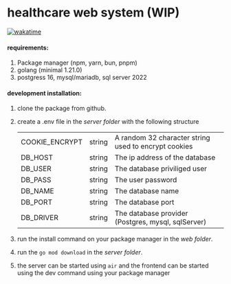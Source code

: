 # healthcare web system (WIP)

[![wakatime](https://wakatime.com/badge/user/81fc6a55-00e9-44a0-af36-d8740dfd90ce/project/018c21ae-4195-4196-860e-94f4ef5ad6a8.svg)](https://wakatime.com/badge/user/81fc6a55-00e9-44a0-af36-d8740dfd90ce/project/018c21ae-4195-4196-860e-94f4ef5ad6a8)

#### requirements:

1.  Package manager (npm, yarn, bun, pnpm)
2.  golang (minimal 1.21.0)
3.  postgress 16, mysql/mariadb, sql server 2022

#### development installation:

1.  clone the package from github.
2.  create a .env file in the *server folder* with the following structure 
    
    |     |     |     |
    | --- | --- | --- |
    | COOKIE_ENCRYPT | string | A random 32 character string used to encrypt cookies |
    | DB_HOST | string | The ip address of the database |
    | DB_USER | string | The database priviliged user |
    | DB_PASS | string | The user password |
    | DB_NAME | string | The database name |
    | DB_PORT | string | The database port |
    | DB_DRIVER | string | The database provider (Postgres, mysql, sqlServer) |
    
3.  run the install command on your package manager in the *web folder*.
4.  run the `go mod download` in the *server folder*.
5.  the server can be started using `air` and the frontend can be started using the dev command using your package manager
